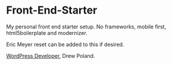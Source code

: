 Front-End-Starter
=================

My personal front end starter setup. No frameworks, mobile first, html5boilerplate and modernizer.

Eric Meyer reset can be added to this if desired.

[WordPress Developer](http://baltimoredrew.com/), Drew Poland.
